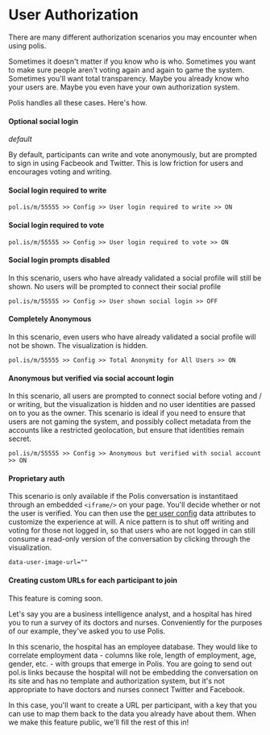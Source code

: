 # User Authorization

There are many different authorization scenarios you may encounter when using polis.

Sometimes it doesn't matter if you know who is who.
Sometimes you want to make sure people aren't voting again and again to game the system.
Sometimes you'll want total transparency.
Maybe you already know who your users are.
Maybe you even have your own authorization system.

Polis handles all these cases. Here's how.

#### Optional social login

*default*

By default, participants can write and vote anonymously, but are prompted to sign in using Facbeook and Twitter.
This is low friction for users and encourages voting and writing.

#### Social login required to write

`pol.is/m/55555 >> Config >> User login required to write >> ON`

#### Social login required to vote

`pol.is/m/55555 >> Config >> User login required to vote >> ON`

#### Social login prompts disabled

In this scenario, users who have already validated a social profile will still be shown.
No users will be prompted to connect their social profile

`pol.is/m/55555 >> Config >> User shown social login >> OFF`

#### Completely Anonymous

In this scenario, even users who have already validated a social profile will not be shown.
The visualization is hidden.

`pol.is/m/55555 >> Config >> Total Anonymity for All Users >> ON`

#### Anonymous but verified via social account login

In this scenario, all users are prompted to connect social before voting and / or writing, but the visualization is hidden and no user identities are passed on to you as the owner.
This scenario is ideal if you need to ensure that users are not gaming the system, and possibly collect metadata from the accounts like a restricted geolocation, but ensure that identities remain secret.

`pol.is/m/55555 >> Config >> Anonymous but verified with social account >> ON`

#### Proprietary auth

This scenario is only available if the Polis conversation is instantitaed through an embedded `<iframe/>` on your page.
You'll decide whether or not the user is verified.
You can then use the [per user config](./PerUserConfig.html) data attributes to customize the experience at will.
A nice pattern is to shut off writing and voting for those not logged in, so that users who are not logged in can still consume a read-only version of the conversation by clicking through the visualization.

`data-user-image-url=""`

#### Creating custom URLs for each participant to join

This feature is coming soon.

Let's say you are a business intelligence analyst, and a hospital has hired you to run a survey of its doctors and nurses. Conveniently for the purposes of our example, they've asked you to use Polis.

In this scenario, the hospital has an employee database. They would like to correlate employment data - columns like role, length of employment, age, gender, etc. - with groups that emerge in Polis. You are going to send out pol.is links because the hospital will not be embedding the conversation on its site and has no template and authorization system, but it's not appropriate to have doctors and nurses connect Twitter and Facebook.

In this case, you'll want to create a URL per participant, with a key that you can use to map them back to the data you already have about them. When we make this feature public, we'll fill the rest of this in!
